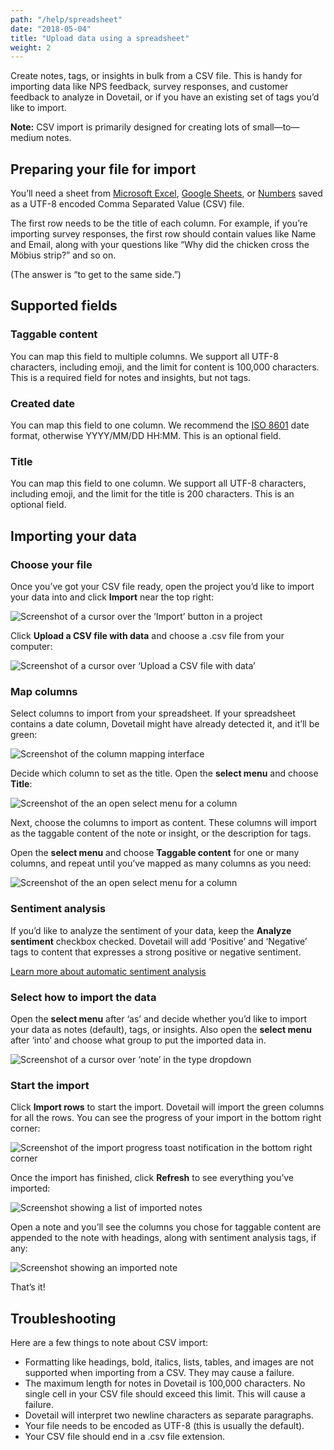 ```yaml
---
path: "/help/spreadsheet"
date: "2018-05-04"
title: "Upload data using a spreadsheet"
weight: 2
---
```


Create notes, tags, or insights in bulk from a CSV file. This is handy for importing data like NPS feedback, survey responses, and customer feedback to analyze in Dovetail, or if you have an existing set of tags you’d like to import.

**Note:** CSV import is primarily designed for creating lots of small—to—medium notes.

## Preparing your file for import

You’ll need a sheet from [Microsoft Excel](https://support.office.com/en-us/article/Import-or-export-text-txt-or-csv-files-5250ac4c-663c-47ce-937b-339e391393ba), [Google Sheets](<(https://support.google.com/docs/answer/49114)>), or [Numbers](https://support.apple.com/en-au/HT205391) saved as a UTF-8 encoded Comma Separated Value (CSV) file.

The first row needs to be the title of each column. For example, if you’re importing survey responses, the first row should contain values like Name and Email, along with your questions like “Why did the chicken cross the Möbius strip?” and so on.

(The answer is “to get to the same side.”)

## Supported fields

### Taggable content

You can map this field to multiple columns. We support all UTF-8 characters, including emoji, and the limit for content is 100,000 characters. This is a required field for notes and insights, but not tags.

### Created date

You can map this field to one column. We recommend the [ISO 8601](https://en.wikipedia.org/wiki/ISO_8601) date format, otherwise YYYY/MM/DD HH:MM. This is an optional field.

### Title

You can map this field to one column. We support all UTF-8 characters, including emoji, and the limit for the title is 200 characters. This is an optional field.

## Importing your data

### Choose your file

Once you’ve got your CSV file ready, open the project you’d like to import your data into and click **Import** near the top right:

![Screenshot of a cursor over the ‘Import’ button in a project](./import.png)

Click **Upload a CSV file with data** and choose a .csv file from your computer:

![Screenshot of a cursor over ‘Upload a CSV file with data’](./import-modal.png)

### Map columns

Select columns to import from your spreadsheet. If your spreadsheet contains a date column, Dovetail might have already detected it, and it’ll be green:

![Screenshot of the column mapping interface](./map-columns.png)

Decide which column to set as the title. Open the **select menu** and choose **Title**:

![Screenshot of the an open select menu for a column](./map-first-column.png)

Next, choose the columns to import as content. These columns will import as the taggable content of the note or insight, or the description for tags.

Open the **select menu** and choose **Taggable content** for one or many columns, and repeat until you’ve mapped as many columns as you need:

![Screenshot of the an open select menu for a column](./map-second-column.png)

### Sentiment analysis

If you’d like to analyze the sentiment of your data, keep the **Analyze sentiment** checkbox checked. Dovetail will add ‘Positive’ and ‘Negative’ tags to content that expresses a strong positive or negative sentiment.

[Learn more about automatic sentiment analysis](/help/sentiment)

### Select how to import the data

Open the **select menu** after ‘as’ and decide whether you’d like to import your data as notes (default), tags, or insights. Also open the **select menu** after ‘into’ and choose what group to put the imported data in.

![Screenshot of a cursor over ‘note’ in the type dropdown](./choose-type.png)

### Start the import

Click **Import rows** to start the import. Dovetail will import the green columns for all the rows. You can see the progress of your import in the bottom right corner:

![Screenshot of the import progress toast notification in the bottom right corner](./importing.png)

Once the import has finished, click **Refresh** to see everything you’ve imported:

![Screenshot showing a list of imported notes](./import-complete.png)

Open a note and you’ll see the columns you chose for taggable content are appended to the note with headings, along with sentiment analysis tags, if any:

![Screenshot showing an imported note](./imported-note.png)

That’s it!

## Troubleshooting

Here are a few things to note about CSV import:

* Formatting like headings, bold, italics, lists, tables, and images are not supported when importing from a CSV. They may cause a failure.
* The maximum length for notes in Dovetail is 100,000 characters. No single cell in your CSV file should exceed this limit. This will cause a failure.
* Dovetail will interpret two newline characters as separate paragraphs.
* Your file needs to be encoded as UTF-8 (this is usually the default).
* Your CSV file should end in a .csv file extension.
